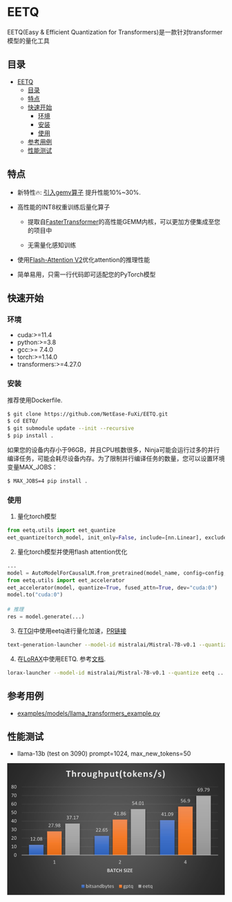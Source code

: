 # EETQ

EETQ(Easy & Efficient Quantization for Transformers)是一款针对transformer模型的量化工具

## 目录

- [EETQ](#eetq)
  - [目录](#目录)
  - [特点](#特点)
  - [快速开始](#快速开始)
    - [环境](#环境)
    - [安装](#安装)
    - [使用](#使用)
  - [参考用例](#参考用例)
  - [性能测试](#性能测试)

## 特点
- 新特性🔥: [引入gemv算子](https://github.com/huggingface/text-generation-inference/pull/1502) 提升性能10%~30%. 

- 高性能的INT8权重训练后量化算子

  * 提取自[FasterTransformer](https://github.com/NVIDIA/FasterTransformer/tree/main/src/fastertransformer/kernels/cutlass_kernels/fpA_intB_gemm)的高性能GEMM内核，可以更加方便集成至您的项目中

  * 无需量化感知训练

- 使用[Flash-Attention V2](https://github.com/Dao-AILab/flash-attention)优化attention的推理性能

- 简单易用，只需一行代码即可适配您的PyTorch模型
## 快速开始

### 环境

* cuda:>=11.4
* python:>=3.8 
* gcc:>= 7.4.0 
* torch:>=1.14.0 
* transformers:>=4.27.0

### 安装
推荐使用Dockerfile.
```bash
$ git clone https://github.com/NetEase-FuXi/EETQ.git
$ cd EETQ/
$ git submodule update --init --recursive
$ pip install .
```
如果您的设备内存小于96GB，并且CPU核数很多，Ninja可能会运行过多的并行编译任务，可能会耗尽设备内存。为了限制并行编译任务的数量，您可以设置环境变量MAX_JOBS：
```bash
$ MAX_JOBS=4 pip install .
```
### 使用
1. 量化torch模型
```python
from eetq.utils import eet_quantize
eet_quantize(torch_model, init_only=False, include=[nn.Linear], exclude=["lm_head"], device="cuda:0")
```


2. 量化torch模型并使用flash attention优化
```python
...
model = AutoModelForCausalLM.from_pretrained(model_name, config=config, torch_dtype=torch.float16)
from eetq.utils import eet_accelerator
eet_accelerator(model, quantize=True, fused_attn=True, dev="cuda:0")
model.to("cuda:0")

# 推理
res = model.generate(...)

```

3. 在[TGI](https://github.com/huggingface/text-generation-inference)中使用eetq进行量化加速，[PR链接](https://github.com/huggingface/text-generation-inference/pull/1068)
```bash
text-generation-launcher --model-id mistralai/Mistral-7B-v0.1 --quantize eetq ...
```

4. 在[LoRAX](https://github.com/predibase/lorax)中使用EETQ. 参考[文档](https://predibase.github.io/lorax/guides/quantization/#eetq).
```bash
lorax-launcher --model-id mistralai/Mistral-7B-v0.1 --quantize eetq ...
```

## 参考用例

- [examples/models/llama_transformers_example.py](examples/models/llama_transformers_example.py)

## 性能测试

- llama-13b (test on 3090)
prompt=1024, max_new_tokens=50
<img src="./docs/images/benchmark.jpg" style="zoom:50%;" />